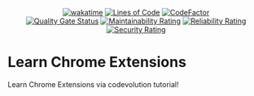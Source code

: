 <div align="center">

[![wakatime](https://wakatime.com/badge/github/Amir-Pourhadi/Learn-Chrome-Extensions.svg)](https://wakatime.com/badge/github/Amir-Pourhadi/Learn-Chrome-Extensions)
[![Lines of Code](https://sonarcloud.io/api/project_badges/measure?project=Amir-Pourhadi_Learn-Chrome-Extensions&metric=ncloc)](https://sonarcloud.io/dashboard?id=Amir-Pourhadi_Learn-Chrome-Extensions)
[![CodeFactor](https://www.codefactor.io/repository/github/amir-pourhadi/Learn-Chrome-Extensions/badge)](https://www.codefactor.io/repository/github/amir-pourhadi/Learn-Chrome-Extensions)  
 [![Quality Gate Status](https://sonarcloud.io/api/project_badges/measure?project=Amir-Pourhadi_Learn-Chrome-Extensions&metric=alert_status)](https://sonarcloud.io/dashboard?id=Amir-Pourhadi_Learn-Chrome-Extensions)
[![Maintainability Rating](https://sonarcloud.io/api/project_badges/measure?project=Amir-Pourhadi_Learn-Chrome-Extensions&metric=sqale_rating)](https://sonarcloud.io/dashboard?id=Amir-Pourhadi_Learn-Chrome-Extensions)
[![Reliability Rating](https://sonarcloud.io/api/project_badges/measure?project=Amir-Pourhadi_Learn-Chrome-Extensions&metric=reliability_rating)](https://sonarcloud.io/dashboard?id=Amir-Pourhadi_Learn-Chrome-Extensions)
[![Security Rating](https://sonarcloud.io/api/project_badges/measure?project=Amir-Pourhadi_Learn-Chrome-Extensions&metric=security_rating)](https://sonarcloud.io/dashboard?id=Amir-Pourhadi_Learn-Chrome-Extensions)

</div>

# Learn Chrome Extensions

Learn Chrome Extensions via codevolution tutorial!
